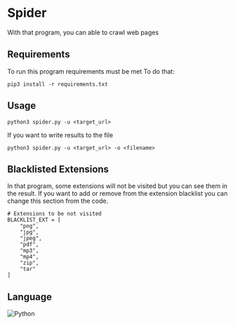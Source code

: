 # Spider
With that program, you can able to crawl web pages

## Requirements
To run this program requirements must be met
To do that:
```
pip3 install -r requirements.txt
```

## Usage
```
python3 spider.py -u <target_url>
```

If you want to write results to the file
```
python3 spider.py -u <target_url> -o <filename>
```

## Blacklisted Extensions
In that program, some extensions will not be visited but you can see them in the result.
If you want to add or remove from the extension blacklist you can change this section from the code.
```
# Extensions to be not visited
BLACKLIST_EXT = [
    "png",
    "jpg",
    "jpeg",
    "pdf",
    "mp3",
    "mp4",
    "zip",
    "tar"
]
```

## Language
![Python](https://img.shields.io/badge/python-3670A0?style=for-the-badge&logo=python&logoColor=ffdd54)